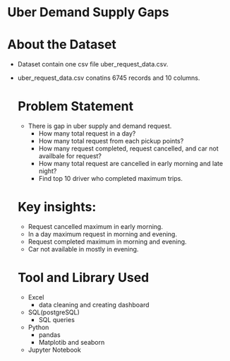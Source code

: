 # Uber Demand Supply Gaps
# About the Dataset
- Dataset contain one csv file uber_request_data.csv.
- uber_request_data.csv conatins 6745 records and 10 columns.

  # Problem Statement
  - There is gap in uber supply and demand request. 
    - How many total request in a day?
    - How many total request from each pickup points?
    - How many request completed, request cancelled, and car not availbale for request?
    - How many total request are cancelled in early morning and late night?
    - Find top 10 driver who completed maximum trips.

  # Key insights:
  - Request cancelled maximum in early morning.
  - In a day maximum request in morning and evening.
  - Request completed maximum in morning and evening.
  - Car not available in mostly in evening.
    
  # Tool and Library Used
  - Excel
    - data cleaning and creating dashboard
  - SQL(postgreSQL)
    - SQL queries
  - Python
    - pandas
    - Matplotib and seaborn
  - Jupyter Notebook
   
